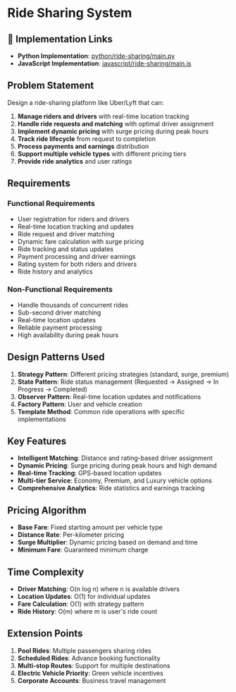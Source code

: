 # Ride Sharing System

## 🔗 Implementation Links
- **Python Implementation**: [python/ride-sharing/main.py](python/ride-sharing/main.py)
- **JavaScript Implementation**: [javascript/ride-sharing/main.js](javascript/ride-sharing/main.js)

## Problem Statement

Design a ride-sharing platform like Uber/Lyft that can:

1. **Manage riders and drivers** with real-time location tracking
2. **Handle ride requests and matching** with optimal driver assignment
3. **Implement dynamic pricing** with surge pricing during peak hours
4. **Track ride lifecycle** from request to completion
5. **Process payments and earnings** distribution
6. **Support multiple vehicle types** with different pricing tiers
7. **Provide ride analytics** and user ratings

## Requirements

### Functional Requirements
- User registration for riders and drivers
- Real-time location tracking and updates
- Ride request and driver matching
- Dynamic fare calculation with surge pricing
- Ride tracking and status updates
- Payment processing and driver earnings
- Rating system for both riders and drivers
- Ride history and analytics

### Non-Functional Requirements
- Handle thousands of concurrent rides
- Sub-second driver matching
- Real-time location updates
- Reliable payment processing
- High availability during peak hours

## Design Patterns Used

1. **Strategy Pattern**: Different pricing strategies (standard, surge, premium)
2. **State Pattern**: Ride status management (Requested → Assigned → In Progress → Completed)
3. **Observer Pattern**: Real-time location updates and notifications
4. **Factory Pattern**: User and vehicle creation
5. **Template Method**: Common ride operations with specific implementations

## Key Features

- **Intelligent Matching**: Distance and rating-based driver assignment
- **Dynamic Pricing**: Surge pricing during peak hours and high demand
- **Real-time Tracking**: GPS-based location updates
- **Multi-tier Service**: Economy, Premium, and Luxury vehicle options
- **Comprehensive Analytics**: Ride statistics and earnings tracking

## Pricing Algorithm

- **Base Fare**: Fixed starting amount per vehicle type
- **Distance Rate**: Per-kilometer pricing
- **Surge Multiplier**: Dynamic pricing based on demand and time
- **Minimum Fare**: Guaranteed minimum charge

## Time Complexity

- **Driver Matching**: O(n log n) where n is available drivers
- **Location Updates**: O(1) for individual updates
- **Fare Calculation**: O(1) with strategy pattern
- **Ride History**: O(m) where m is user's ride count

## Extension Points

1. **Pool Rides**: Multiple passengers sharing rides
2. **Scheduled Rides**: Advance booking functionality
3. **Multi-stop Routes**: Support for multiple destinations
4. **Electric Vehicle Priority**: Green vehicle incentives
5. **Corporate Accounts**: Business travel management